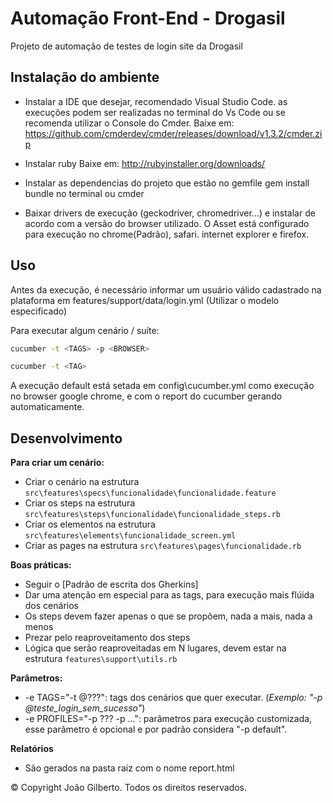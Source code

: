 # Automação Front-End - Drogasil

Projeto de automação de testes de login site da Drogasil

## Instalação do ambiente

* Instalar a IDE que desejar, recomendado Visual Studio Code. as execuções podem ser realizadas no terminal do Vs Code ou
  se recomenda utilizar o Console do Cmder.
  Baixe em: https://github.com/cmderdev/cmder/releases/download/v1.3.2/cmder.zip 

* Instalar ruby
  Baixe em: http://rubyinstaller.org/downloads/

* Instalar as dependencias do projeto que estão no gemfile
  gem install bundle no terminal ou cmder

* Baixar drivers de execução (geckodriver, chromedriver...) e instalar de acordo com a versão do browser utilizado.
  O Asset está configurado para execução no chrome(Padrão), safari. internet explorer e firefox.

## Uso

Antes da execução, é necessário informar um usuário válido cadastrado na plataforma em features/support/data/login.yml (Utilizar o modelo especificado)

Para executar algum cenário / suíte:

```sh
cucumber -t <TAGS> -p <BROWSER> 
```

```sh default
cucumber -t <TAG>
```
A execução default está setada em config\cucumber.yml como execução no browser google chrome, e com o report do cucumber gerando automaticamente.

## Desenvolvimento

**Para criar um cenário:**

- Criar o cenário na estrutura `src\features\specs\funcionalidade\funcionalidade.feature`
- Criar os steps na estrutura `src\features\steps\funcionalidade\funcionalidade_steps.rb`
- Criar os elementos na estrutura `src\features\elements\funcionalidade_screen.yml`
- Criar as pages na estrutura `src\features\pages\funcionalidade.rb`

**Boas práticas:**

- Seguir o [Padrão de escrita dos Gherkins]
- Dar uma atenção em especial para as tags, para execução mais flúida dos cenários
- Os steps devem fazer apenas o que se propõem, nada a mais, nada a menos
- Prezar pelo reaproveitamento dos steps
- Lógica que serão reaproveitadas em N lugares, devem estar na estrutura `features\support\utils.rb`

**Parâmetros:**

- -e TAGS="-t @???": tags dos cenários que quer executar. (_Exemplo: "-p @teste_login_sem_sucesso"_)
- -e PROFILES="-p ??? -p ...": parâmetros para execução customizada, esse parâmetro é opcional e por padrão considera "-p default".

**Relatórios**

- São gerados na pasta raiz com o nome report.html



© Copyright João Gilberto. Todos os direitos reservados.
